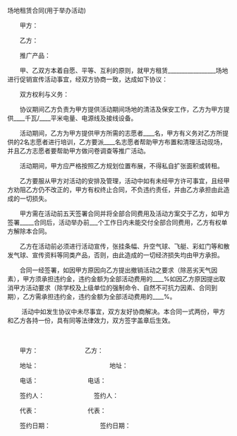 



场地租赁合同(用于举办活动)



 

　　甲方：

　　乙方：　　

　　推广产品：

　　甲、乙双方本着自愿、平等、互利的原则，就甲方租赁_________________场地进行促销宣传活动事宜，经双方协商一致，达成如下协议：

　　双方权利与义务：

　　协议期间乙方负责为甲方提供活动期间场地的清洁及保安工作，乙方为甲方提供____千瓦/____平米电量、电源线及接线设备。

　　活动期间，乙方为甲方提供甲方所需的志愿者____名，甲方有义务对乙方所提供的2名志愿者进行培训，乙方要派____名志愿者帮助甲方布置和清理活动现场，并且乙方志愿者要帮助甲方做问卷调查等推广活动。

　　活动期间，甲方应严格按照乙方规划位置布展，不得私自扩张面积或转租。

　　乙方要服从甲方对活动的安排及管理，活动中如有未经甲方许可事宜，且经甲方劝阻乙方仍不改正的，甲方有权终止合同，不负违约责任，并由乙方承担由此造成的一切损失。

　　甲方需在活动前五天签署合同并将全部合同费用及活动方案交于乙方，如甲方签署_____合同后，活动举办前___个工作日内未能交付全部合同费用，乙方有权单方解除本合同。

　　乙方在活动前必须进行活动宣传，张挂条幅、升空气球、飞艇、彩虹门等和散发气球、宣传资料等同类产品，否则，由此造成的一切经济损失均由甲方承担。

　　合同一经签署，如因甲方原因向乙方提出撤销活动之要求（除恶劣天气因素），甲方须承担违约金，违约金额为全部活动费用的____%如因乙方原因提出取消甲方活动要求（除学校及上级单位的强制命令、自然不可抗力因素、合同到期），乙方需承担违约金，违约金额为全部活动费用的____%。

　　 活动中如发生协议中未尽事宜，双方友好协商解决。本合同一式两份，甲方和乙方各持一份，具有同等法律效力，双方签字盖章后生效。　　

　　

　　甲方：　　 　　　　　 乙方：

　　地址：　　 　　　　　　　　　 地址：

　　电话：　　　　　　　　电话：

　　签约人：　　　　　　　　签约人：

　　代表：　　　　　　　　代表：

　　签约日期：　　　　　　　　签约日期：